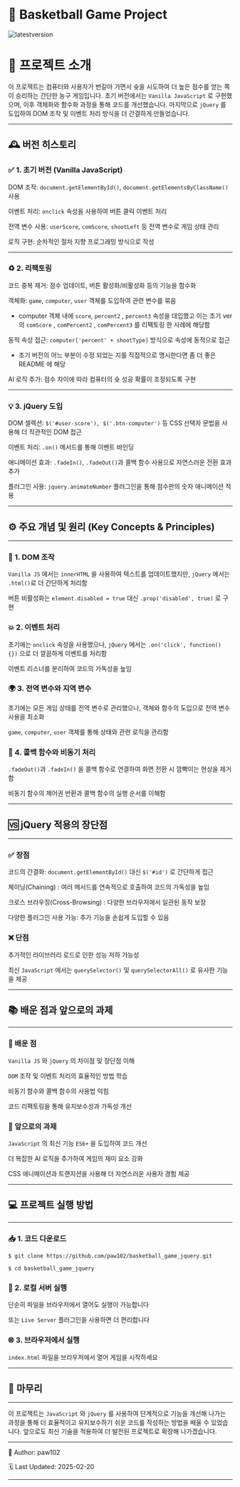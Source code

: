 <h1>🏀 Basketball Game Project</h1>

![latestversion](https://img.shields.io/badge/latest_Version-3.0-blue)


<h1>📖 프로젝트 소개</h1>

이 프로젝트는 컴퓨터와 사용자가 번갈아 가면서 슛을 시도하여 더 높은 점수를 얻는 쪽이 승리하는 간단한 농구 게임입니다. 초기 버전에서는 `Vanilla JavaScript` 로 구현했으며, 이후 객체화와 함수화 과정을 통해 코드를 개선했습니다. 마지막으로 `jQuery` 를 도입하여 DOM 조작 및 이벤트 처리 방식을 더 간결하게 만들었습니다. 

---


<h2>🕰️ 버전 히스토리</h2>

<h3>✅ 1. 초기 버전 (Vanilla JavaScript)</h3>

DOM 조작: `document.getElementById()`, `document.getElementsByClassName()` 사용 

이벤트 처리: `onclick` 속성을 사용하여 버튼 클릭 이벤트 처리

전역 변수 사용: `userScore`, `comScore`, `shootLeft` 등 전역 변수로 게임 상태 관리

로직 구현: 순차적인 절차 지향 프로그래밍 방식으로 작성

---

<h3>♻️ 2. 리팩토링</h3>

코드 중복 제거: 점수 업데이트, 버튼 활성화/비활성화 등의 기능을 함수화

객체화: `game`, `computer`, `user` 객체를 도입하여 관련 변수를 묶음

- computer 객체 내에 `score`, `percent2` , `percent3` 속성을 대입했고 이는 초기 ver 의 `comScore` , `comPercent2` , `comPercent3` 를 리팩토링 한 사례에 해당함

동적 속성 접근: `computer['percent' + shootType]` 방식으로 속성에 동적으로 접근
- 초기 버전의 어느 부분이 수정 되었는 지를 직접적으로 명시한다면 좀 더 좋은 README 에 해당

AI 로직 추가: 점수 차이에 따라 컴퓨터의 슛 성공 확률이 조정되도록 구현

---

<h3>💡 3. jQuery 도입</h3>

DOM 셀렉션: `$('#user-score'), $('.btn-computer')` 등 CSS 선택자 문법을 사용해 더 직관적인 DOM 접근

이벤트 처리: `.on()` 메서드를 통해 이벤트 바인딩

애니메이션 효과: `.fadeIn()`, `.fadeOut()`과 콜백 함수 사용으로 자연스러운 전환 효과 추가

플러그인 사용: `jquery.animateNumber` 플러그인을 통해 점수판의 숫자 애니메이션 적용

---

<h2>⚙️ 주요 개념 및 원리 (Key Concepts & Principles)</h2>

---

<h3>📌 1. DOM 조작</h3>

`Vanilla JS` 에서는 `innerHTML` 을 사용하여 텍스트를 업데이트했지만, `jQuery` 에서는 `.html()`로 더 간단하게 처리함

버튼 비활성화는 `element.disabled = true` 대신 `.prop('disabled', true)` 로 구현

<h3>💥 2. 이벤트 처리</h3>

초기에는 `onclick` 속성을 사용했으나, `jQuery` 에서는 `.on('click', function() {})` 으로 더 깔끔하게 이벤트를 처리함

이벤트 리스너를 분리하여 코드의 가독성을 높임

<h3>🌍 3. 전역 변수와 지역 변수</h3>

초기에는 모든 게임 상태를 전역 변수로 관리했으나, 객체와 함수의 도입으로 전역 변수 사용을 최소화

`game`, `computer`, `user` 객체를 통해 상태와 관련 로직을 관리함

<h3>🔁 4. 콜백 함수와 비동기 처리</h3>

`.fadeOut()`과 `.fadeIn()` 을 콜백 함수로 연결하여 화면 전환 시 깜빡이는 현상을 제거함

비동기 함수의 제어권 반환과 콜백 함수의 실행 순서를 이해함

---

<h2>🆚 jQuery 적용의 장단점</h2>

---

<h3>✅ 장점</h3>

코드의 간결화: `document.getElementById()` 대신 `$('#id')` 로 간단하게 접근

체이닝(Chaining) : 여러 메서드를 연속적으로 호출하여 코드의 가독성을 높임

크로스 브라우징(Cross-Browsing) : 다양한 브라우저에서 일관된 동작 보장

다양한 플러그인 사용 가능: 추가 기능을 손쉽게 도입할 수 있음

<h3>❌ 단점</h3>

추가적인 라이브러리 로드로 인한 성능 저하 가능성

최신 `JavaScript` 에서는 `querySelector()` 및 `querySelectorAll()` 로 유사한 기능을 제공

---

<h2>📚 배운 점과 앞으로의 과제</h2>

---

<h3>🎯 배운 점</h3>

`Vanilla JS` 와 `jQuery` 의 차이점 및 장단점 이해

`DOM` 조작 및 이벤트 처리의 효율적인 방법 학습

비동기 함수와 콜백 함수의 사용법 익힘

코드 리팩토링을 통해 유지보수성과 가독성 개선

<h3>🚀 앞으로의 과제</h3>

`JavaScript` 의 최신 기능 `ES6+` 을 도입하여 코드 개선

더 복잡한 AI 로직을 추가하여 게임의 재미 요소 강화

CSS 애니메이션과 트랜지션을 사용해 더 자연스러운 사용자 경험 제공

---

<h2>💻 프로젝트 실행 방법</h3>

---

<h3>📥 1. 코드 다운로드</h3>

`$ git clone https://github.com/paw102/basketball_game_jquery.git`

`$ cd basketball_game_jquery`

<h3>🚀 2. 로컬 서버 실행 </h3>

단순히 파일을 브라우저에서 열어도 실행이 가능합니다

또는 `Live Server` 플러그인을 사용하면 더 편리합니다

<h3>🌐 3. 브라우저에서 실행</h3>

`index.html` 파일을 브라우저에서 열어 게임을 시작하세요

---
<h2>🏁 마무리</h2>

---

이 프로젝트는 `JavaScript` 와 `jQuery` 를 사용하여 단계적으로 기능을 개선해 나가는 과정을 통해 더 효율적이고 유지보수하기 쉬운 코드를 작성하는 방법을 배울 수 있었습니다. 앞으로도 최신 기술을 적용하여 더 발전된 프로젝트로 확장해 나가겠습니다.

---

👤 Author: paw102

🗓️ Last Updated: 2025-02-20

---
